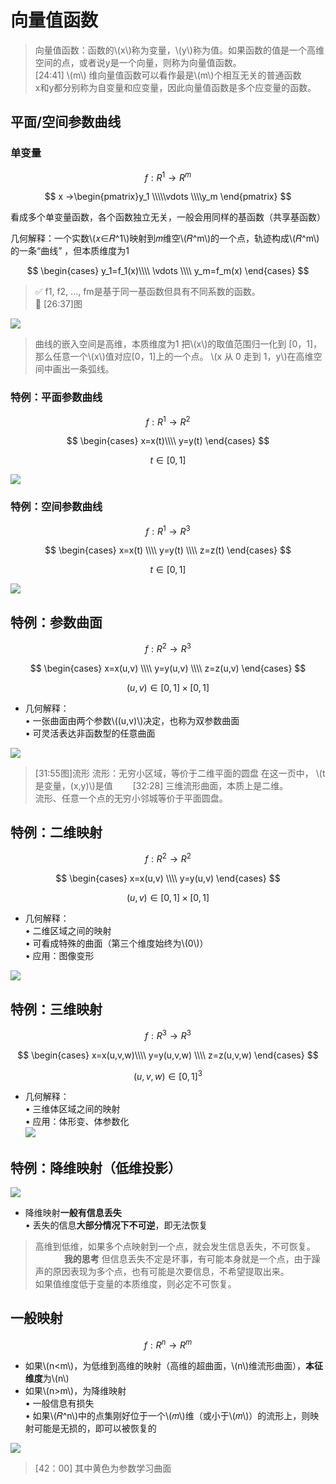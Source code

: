# 向量值函数

> 向量值函数：函数的\\(x\\)称为变量，\\(y\\)称为值。如果函数的值是一个高维空间的点，或者说y是一个向量，则称为向量值函数。  
> [24:41] \\(m\\) 维向量值函数可以看作最是\\(m\\)个相互无关的普通函数   
> x和y都分别称为自变量和应变量，因此向量值函数是多个应变量的函数。  

## 平面/空间参数曲线

### 单变量

$$
f:R^1 → R^m 
$$ 

$$
x →\begin{pmatrix}y_1
 \\\\\vdots 
 \\\\y_m
\end{pmatrix}
$$

看成多个单变量函数，各个函数独立无关，一般会用同样的基函数（共享基函数）     

几何解释：一个实数\\(𝑥∈𝑅^1\\)映射到𝑚维空\\(𝑅^m\\)的一个点，轨迹构成\\(𝑅^m\\)的一条“曲线” ，但本质维度为1   


$$
\begin{cases}
 y_1=f_1(x)\\\\
\vdots  \\\\
y_m=f_m(x)
\end{cases}
$$

> &#x2705; f1, f2, ..., fm是基于同一基函数但具有不同系数的函数。  
> &#x1F50E; [26:37]图


![](../assets/向量-1.png)  

> 曲线的嵌入空间是高维，本质维度为1
> 把\\(x\\)的取值范围归一化到 [0，1]，那么任意一个\\(x\\)值对应[0，1]上的一个点。
\\(x 从 0 走到 1，y\\)在高维空间中画出一条弧线。

### 特例：平面参数曲线

$$
f:R^1 → R^2 
$$ 

$$
\begin{cases}
 x=x(t)\\\\
y=y(t)
\end{cases}
$$

$$
t\in [0,1]
$$

![](../assets/向量-2.png) 

### 特例：空间参数曲线


$$
f:R^1 → R^3 
$$ 


$$
\begin{cases}
 x=x(t) \\\\
y=y(t)  \\\\
z=z(t)
\end{cases}
$$



$$
t\in [0,1]
$$


![](../assets/向量-3.png)   

## 特例：参数曲面

$$
f:R^2 → R^3 
$$ 

$$
\begin{cases}
 x=x(u,v) \\\\
y=y(u,v)  \\\\
z=z(u,v)
\end{cases}
$$




$$
(u,v)\in [0,1]\times [0,1]
$$

* 几何解释：    
• 一张曲面由两个参数\\((u,v)\\)决定，也称为双参数曲面       
• 可灵活表达非函数型的任意曲面     

![](../assets/向量-4.png)   

> [31:55图]流形
> 流形：无穷小区域，等价于二维平面的圆盘
> 在这一页中， \\(t 是变量，(x,y)\\)是值　　
[32:28] 三维流形曲面，本质上是二维。    
流形、任意一个点的无穷小邻城等价于平面圆盘。  


## 特例：二维映射

$$
f:R^2 → R^2 
$$ 

$$
\begin{cases}
 x=x(u,v) \\\\
y=y(u,v)
\end{cases}
$$



$$
(u,v)\in [0,1]\times [0,1]
$$

* 几何解释：    
• 二维区域之间的映射     
• 可看成特殊的曲面（第三个维度始终为\\(0\\)）      
• 应用：图像变形     

![](../assets/向量-5.png)  

## 特例：三维映射   


$$
f:R^3 → R^3 
$$ 


$$
\begin{cases}
 x=x(u,v,w)\\\\
y=y(u,v,w)  \\\\
z=z(u,v,w)
\end{cases}
$$

$$
(u,v,w)\in [0,1]^3
$$

* 几何解释：   
• 三维体区域之间的映射    
• 应用：体形变、体参数化    
![](../assets/向量-6.png)   

## 特例：降维映射（低维投影）   

![](../assets/向量-7.png)   

* 降维映射**一般有信息丢失**    
• 丢失的信息**大部分情况下不可逆**，即无法恢复    

> 高维到低维，如果多个点映射到一个点，就会发生信息丢失，不可恢复。  　　　
> **我的思考** 但信息丢失不定是坏事，有可能本身就是一个点，由于躁声的原因表现为多个点，也有可能是次要信息，不希望提取出­来。   
如果值维度低于变量的本质维度，则必定不可恢复。      


## 一般映射   

$$
f:R^n → R^m 
$$ 

* 如果\\(n<m\\)，为低维到高维的映射（高维的超曲面，\\(n\\)维流形曲面），**本征维度**为\\(n\\)   
* 如果\\(n>m\\)，为降维映射    
• 一般信息有损失   
• 如果\\(𝑅^n\\)中的点集刚好位于一个\\(𝑚\\)维（或小于\\(𝑚\\)）的流形上，则映射可能是无损的，即可以被恢复的    

![](../assets/向量-8.png)   

> [42：00] 其中黄色为参数学习曲面

